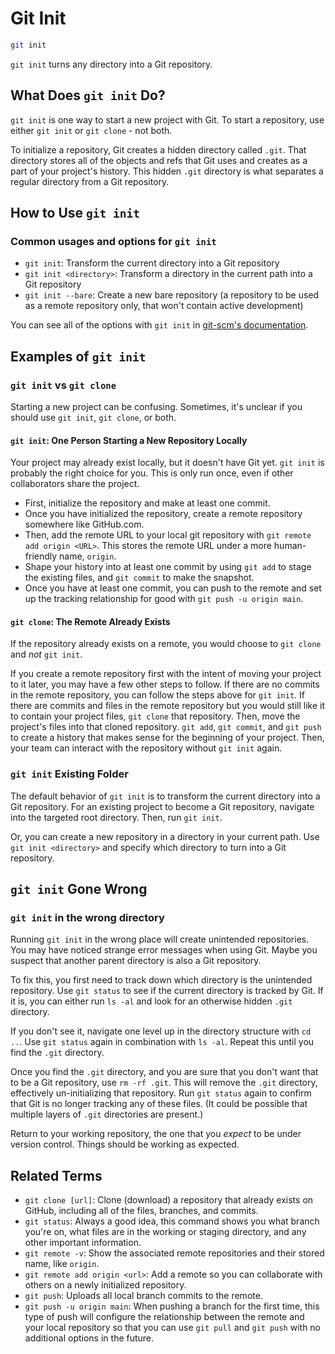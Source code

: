# Git Init

```sh
git init
```

`git init` turns any directory into a Git repository.

## What Does `git init` Do?

`git init` is one way to start a new project with Git. To start a repository, use either `git init` or `git clone` - not both.

To initialize a repository, Git creates a hidden directory called `.git`. That directory stores all of the objects and refs that Git uses and creates as a part of your project's history. This hidden `.git` directory is what separates a regular directory from a Git repository.

## How to Use `git init`

### Common usages and options for `git init`

* `git init`: Transform the current directory into a Git repository
* `git init <directory>`: Transform a directory in the current path into a Git repository
* `git init --bare`: Create a new bare repository (a repository to be used as a remote repository only, that won't contain active development)

You can see all of the options with `git init` in [git-scm's documentation](https://git-scm.com/docs/git-init).

## Examples of `git init`

### `git init` vs `git clone`

Starting a new project can be confusing. Sometimes, it's unclear if you should use `git init`, `git clone`, or both.

#### `git init`: One Person Starting a New Repository Locally

Your project may already exist locally, but it doesn't have Git yet. `git init` is probably the right choice for you. This is only run once, even if other collaborators share the project. 

- First, initialize the repository and make at least one commit. 
- Once you have initialized the repository, create a remote repository somewhere like GitHub.com.
- Then, add the remote URL to your local git repository with `git remote add origin <URL>`. This stores the remote URL under a more human-friendly name, `origin`.
- Shape your history into at least one commit by using `git add` to stage the existing files, and `git commit` to make the snapshot.
- Once you have at least one commit, you can push to the remote and set up the tracking relationship for good with `git push -u origin main`.

#### `git clone`: The Remote Already Exists

If the repository already exists on a remote, you would choose to `git clone` and _not_ `git init`.

If you create a remote repository first with the intent of moving your project to it later, you may have a few other steps to follow. If there are no commits in the remote repository, you can follow the steps above for `git init`. If there are commits and files in the remote repository but you would still like it to contain your project files, `git clone` that repository. Then, move the project's files into that cloned repository. `git add`, `git commit`, and `git push` to create a history that makes sense for the beginning of your project. Then, your team can interact with the repository without `git init` again.

### `git init` Existing Folder

The default behavior of `git init` is to transform the current directory into a Git repository. For an existing  project to become a Git repository, navigate into the targeted root directory. Then, run `git init`.

Or, you can create a new repository in a directory in your current path. Use `git init <directory>` and specify which directory to turn into a Git repository.

## `git init` Gone Wrong

### `git init` in the wrong directory

Running `git init` in the wrong place will create unintended repositories. You may have noticed strange error messages when using Git. Maybe you suspect that another parent directory is also a Git repository.

To fix this, you first need to track down which directory is the unintended repository. Use `git status` to see if the current directory is tracked by Git. If it is, you can either run `ls -al` and look for an otherwise hidden `.git` directory. 

If you don't see it, navigate one level up in the directory structure with `cd ..`. Use `git status` again in combination with `ls -al`. Repeat this until you find the `.git` directory.

Once you find the `.git` directory, and you are sure that you don't want that to be a Git repository, use `rm -rf .git`. This will remove the `.git` directory, effectively un-initializing that repository. Run `git status` again to confirm that Git is no longer tracking any of these files. (It could be possible that multiple layers of `.git` directories are present.)

Return to your working repository, the one that you _expect_ to be under version control. Things should be working as expected.

## Related Terms

- `git clone [url]`: Clone (download) a repository that already exists on GitHub, including all of the files, branches, and commits.
- `git status`: Always a good idea, this command shows you what branch you're on, what files are in the working or staging directory, and any other important information.
- `git remote -v`: Show the associated remote repositories and their stored name, like `origin`.
- `git remote add origin <url>`: Add a remote so you can collaborate with others on a newly initialized repository.
- `git push`: Uploads all local branch commits to the remote.
- `git push -u origin main`: When pushing a branch for the first time, this type of push will configure the relationship between the remote and your local repository so that you can use `git pull` and `git push` with no additional options in the future.

